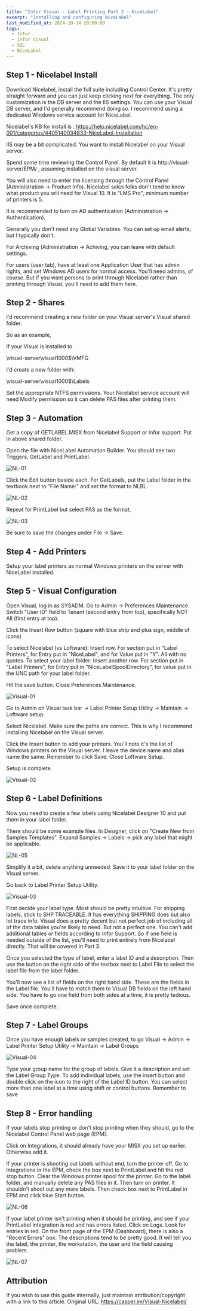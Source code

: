 ```yaml
---
title: "Infor Visual - Label Printing Part 2 - NiceLabel"
excerpt: "Installing and configuring NiceLabel"
last_modified_at: 2024-10-14 20:00:00
tags:
  - Infor
  - Infor Visual
  - SQL
  - NiceLabel
---
```




## Step 1 - Nicelabel Install

Download Nicelabel, install the full suite including Control Center. It's pretty straight forward and you can just keep clicking next for everything. The only customization is the DB server and the IIS settings. You can use your Visual DB server, and I'd generally recommend doing so. I recommend using a dedicated Windows service account for NiceLabel. 

Nicelabel's KB for install is : https://help.nicelabel.com/hc/en-001/categories/4405140034833-NiceLabel-Installation

IIS may be a bit complicated. You want to install Nicelabel on your Visual server. 

Spend some time reviewing the Control Panel. By default it is http://visual-server/EPM/ , assuming installed on the visual server.

You will also need to enter the licensing through the Control Panel (Administration -> Product Info). Nicelabel sales folks don't tend to know what product you will need for Visual 10. It is "LMS Pro", minimum number of printers is 5.  

It is recommended to turn on AD authentication (Administration -> Authentication). 

Generally you don't need any Global Variables. You can set up email alerts, but I typically don't. 

For Archiving (Administration -> Achiving, you can leave with default settings. 

For users (user tab), have at least one Application User that has admin rights, and set Windows AD users for normal access. You'll need admins, of course. But if you want persons to print through Nicelabel rather than printing through Visual, you'll need to add them here. 


## Step 2 - Shares

I'd recommend creating a new folder on your Visual server's Visual shared folder. 

So as an example, 

If your Visual is installed to 

\\visual-server\visual1000$\VMFG

I'd create a new folder with:

\\visual-server\visual1000$\Labels

Set the appropriate NTFS permissions. Your Nicelabel service account will need Modify permission so it can delete PAS files after printing them. 


## Step 3 - Automation

Get a copy of GETLABEL.MISX from Nicelabel Support or Infor support. Put in above shared folder. 

Open the file with NiceLabel Automation Builder. You should see two Triggers, GetLabel and PrintLabel. 

![NL-01](/images/posts/NL/NL-01.PNG)

Click the Edit button beside each. For GetLabels, put the Label folder in the textbook next to "File Name:" and set the format to NLBL. 

![NL-02](/images/posts/NL/NL-02.PNG)

Repeat for PrintLabel but select PAS as the format. 

![NL-03](/images/posts/NL/NL-03.PNG)

Be sure to save the changes under File -> Save. 





## Step 4 - Add Printers

Setup your label printers as normal Windows printers on the server with NiceLabel installed. 


## Step 5 - Visual Configuration

Open Visual, log in as SYSADM. Go to Admin -> Preferences Maintenance. Switch "User ID" field to Tenant (second entry from top), specifically NOT All (first entry at top). 

Click the Insert Row button (square with blue strip and plus sign, middle of icons)

To select Nicelabel (vs Loftware):
Insert row. For section put in "Label Printers", for Entry put in "NiceLabel", and for Value put in "Y". All with no quotes.
To select your label folder:
Insert another row. For section put in "Label Printers", for Entry put in "NiceLabelSpoolDirectory", for value put in the UNC path for your label folder.

Hit the save button.
Close Preferences Maintenance. 

![Visual-01](/images/posts/NL/Visual-01.PNG)


Go to Admin on Visual task bar -> Label Printer Setup Utility -> Maintain -> Loftware setup

Select Nicelabel. Make sure the paths are correct. This is why I recommend installing Nicelabel on the Visual server. 

Click the Insert button to add your printers. You'll note it's the list of Windows printers on the Visual server. I leave the device name and alias name the same.
Remember to click Save. 
Close Loftware Setup. 

Setup is complete. 

![Visual-02](/images/posts/NL/Visual-02.PNG)


## Step 6 - Label Definitions

Now you need to create a few labels using Nicelabel Designer 10 and put them in your label folder. 

There should be some example files. In Designer, click on "Create New from Samples Templates". 
Expand Samples -> Labels -> pick any label that might be applicable.

![NL-05](/images/posts/NL/NL-05.PNG)

Simplify it a bit, delete anything unneeded. Save it to your label folder on the Visual server.

Go back to Label Printer Setup Utility. 

![Visual-03](/images/posts/NL/Visual-03.PNG)

First decide your label type. Most should be pretty intuitive. For shipping labels, stick to SHP TRACEABLE. It has everything SHIPPING does but also lot trace info. Visual does a pretty decent but not perfect job of including all of the data tables you're likely to need. But not a perfect one. You can't add additional tables or fields according to Infor Support. So if one field is needed outside of the list, you'll need to print entirely from Nicelabel directly. That will be covered in Part 3. 

Once you selected the type of label, enter a label ID and a description. Then use the button on the right side of the textbox next to Label File to select the label file from the label folder.

You'll now see a list of fields on the right hand side. These are the fields in the Label file. You'll have to match them to Visual DB fields on the left hand side. You have to go one field from both sides at a time, it is pretty tedious. 

Save once complete. 

## Step 7 - Label Groups

Once you have enough labels or samples created, to go Visual -> Admin -> Label Printer Setup Utility -> Maintain -> Label Groups

![Visual-04](/images/posts/NL/Visual-04.PNG)

Type your group name for the group of labels. Give it a description and set the Label Group Type. To add individual labels, use the insert button and double click on the icon to the right of the Label ID button. You can select more than one label at a time using shift or control buttons. Remember to save 


## Step 8 - Error handling

If your labels stop printing or don't stop printing when they should, go to the Nicelabel Control Panel web page (EPM). 

Click on Integrations, it should already have your MISX you set up earlier. Otherwise add it. 

If your printer is shooting out labels without end, turn the printer off. Go to Integrations in the EPM, check the box next to PrintLabel and hit the red stop button. Clear the Windows printer spool for the printer. Go to the label folder, and manually delete any PAS files in it. Then turn on printer. It shouldn't shoot out any more labels. Then check box next to PrintLabel in EPM and click blue Start button. 

![NL-06](/images/posts/NL/NL-06.PNG)

If your label printer isn't printing when it should be printing, and see if your PrintLabel integration is red and has errors listed. Click on Logs. Look for entries in red. On the front page of the EPM (Dashboard), there is also a "Recent Errors" box. The descriptions tend to be pretty good. It will tell you the label, the printer, the workstation, the user and the field causing problem. 

![NL-07](/images/posts/NL/NL-07.PNG)


## Attribution

If you wish to use this guide internally, just maintain attribution/copyright with a link to this article. 
Original URL: https://casper.im/Visual-Nicelabel/